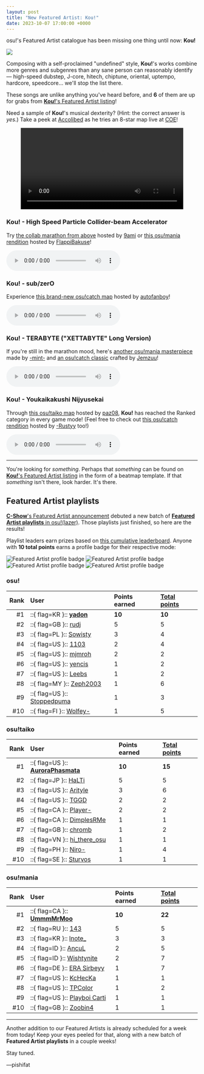 ```yaml
---
layout: post
title: "New Featured Artist: Kou!"
date: 2023-10-07 17:00:00 +0000
---
```


osu!'s Featured Artist catalogue has been missing one thing until now: **Kou!**

![](https://assets.ppy.sh/artists/383/header.jpg)

Composing with a self-proclaimed "undefined" style, **Kou!**'s works combine more genres and subgenres than any sane person can reasonably identify — high-speed dubstep, J-core, hitech, chiptune, oriental, uptempo, hardcore, speedcore... we'll stop the list there.

These songs are unlike anything you've heard before, and **6** of them are up for grabs from [**Kou!**'s Featured Artist listing](https://osu.ppy.sh/beatmaps/artists/383)!

Need a sample of **Kou!**'s musical dexterity? (Hint: the correct answer is *yes*.) Take a peek at [Accolibed](https://osu.ppy.sh/users/9269034) as he tries an 8-star map live at [COE](/wiki/Community/cavoe's_osu!_event/2023)!

<div align="center">
    <video width="85%" controls>
        <source src="https://assets.ppy.sh/artists/383/release_showcase.mp4" type="video/mp4" preload="none">
    </video>
</div>

### Kou! - High Speed Particle Collider-beam Accelerator

Try [the collab marathon from above](https://osu.ppy.sh/beatmapsets/1948258) hosted by [9ami](https://osu.ppy.sh/users/1499997) or [this osu!mania rendition](https://osu.ppy.sh/beatmapsets/1913683) hosted by [FlappiBakuse](https://osu.ppy.sh/users/11724295)!

<audio controls>
    <source src="https://assets.ppy.sh/artists/383/Songs/Kou!%20-%20High%20Speed%20Particle%20Collider-beam%20Accelerator.mp3">
</audio>

### Kou! - sub/zerO

Experience [this brand-new osu!catch map](https://osu.ppy.sh/beatmapsets/2069616) hosted by [autofanboy](https://osu.ppy.sh/users/636114)!

<audio controls>
    <source src="https://assets.ppy.sh/artists/383/Songs/Kou!%20-%20subzerO.mp3">
</audio>

### Kou! - TERABYTE ("XETTABYTE" Long Version)

If you're still in the marathon mood, here's [another osu!mania masterpiece](https://osu.ppy.sh/beatmapsets/1939285) made by [-mint-](https://osu.ppy.sh/users/8976576) and [an osu!catch classic](https://osu.ppy.sh/beatmapsets/1729729) crafted by [Jemzuu](https://osu.ppy.sh/users/7890134)!

<audio controls>
    <source src="https://assets.ppy.sh/artists/383/Songs/Kou!%20-%20TERABYTE%20(XETTABYTE%20Long%20Version).mp3">
</audio>

### Kou! - Youkaikakushi Nijyusekai

Through [this osu!taiko map](https://osu.ppy.sh/beatmapsets/1699711) hosted by [paz08](https://osu.ppy.sh/users/9964420), **Kou!** has reached the Ranked category in every game mode! (Feel free to check out [this osu!catch rendition](https://osu.ppy.sh/beatmapsets/2023486) hosted by [-Rustyy](https://osu.ppy.sh/users/16355636) too!)

<audio controls>
    <source src="https://assets.ppy.sh/artists/383/Songs/Kou!%20-%20Youkaikakushi%20Nijyusekai.mp3">
</audio>

---

You're looking for *something*. Perhaps that *something* can be found on [**Kou!**'s Featured Artist listing](https://osu.ppy.sh/beatmaps/artists/383) in the form of a beatmap template. If that *something* isn't there, look harder. It's there.

## Featured Artist playlists

[**C-Show**'s Featured Artist announcement](https://osu.ppy.sh/home/news/2023-09-02-new-featured-artist-c-show#featured-artist-playlists) debuted a new batch of [**Featured Artist playlists** in osu!(lazer)](/wiki/People/Featured_Artists/Featured_Artist_playlists). Those playlists just finished, so here are the results!

Playlist leaders earn prizes based on [this cumulative leaderboard](/wiki/People/Featured_Artists/Featured_Artist_playlists#cumulative-leaderboard). Anyone with **10 total points** earns a profile badge for their respective mode:

![Featured Artist profile badge](https://assets.ppy.sh/profile-badges/fa-playlists/fapl-osu!.png) ![Featured Artist profile badge](https://assets.ppy.sh/profile-badges/fa-playlists/fapl-osu!taiko.png) ![Featured Artist profile badge](https://assets.ppy.sh/profile-badges/fa-playlists/fapl-osu!catch.png) ![Featured Artist profile badge](https://assets.ppy.sh/profile-badges/fa-playlists/fapl-osu!mania.png)

### osu!

| Rank | User | Points earned | [Total points](/wiki/People/Featured_Artists/Featured_Artist_playlists#cumulative-leaderboard) |
| --: | :-- | :-- | :-- |
| #1 | ::{ flag=KR }:: **[yadon](https://osu.ppy.sh/users/6922333)** | **10** | **10** |
| #2 | ::{ flag=GB }:: [rudj](https://osu.ppy.sh/users/11592896) | 5 | 5 |
| #3 | ::{ flag=PL }:: [Sowisty](https://osu.ppy.sh/users/6808620) | 3 | 4 |
| #4 | ::{ flag=US }:: [1103](https://osu.ppy.sh/users/7306698) | 2 | 4 |
| #5 | ::{ flag=US }:: [mjmroh](https://osu.ppy.sh/users/25479104) | 2 | 2 |
| #6 | ::{ flag=US }:: [yencis](https://osu.ppy.sh/users/10852203) | 1 | 2 |
| #7 | ::{ flag=US }:: [Leebs](https://osu.ppy.sh/users/7636779) | 1 | 2 |
| #8 | ::{ flag=MY }:: [Zeph2003](https://osu.ppy.sh/users/10343292) | 1 | 6 |
| #9 | ::{ flag=US }:: [Stoppedpuma](https://osu.ppy.sh/users/12654568) | 1 | 3 |
| #10 | ::{ flag=FI }:: [Wolfey-](https://osu.ppy.sh/users/10504284) | 1 | 5 |

### osu!taiko

| Rank | User | Points earned | [Total points](/wiki/People/Featured_Artists/Featured_Artist_playlists#cumulative-leaderboard) |
| --: | :-- | :-- | :-- |
| #1 | ::{ flag=US }:: **[AuroraPhasmata](https://osu.ppy.sh/users/13664116)** | **10** | **15** |
| #2 | ::{ flag=JP }:: [HaLTi](https://osu.ppy.sh/users/16650552) | 5 | 5 |
| #3 | ::{ flag=US }:: [Arityle](https://osu.ppy.sh/users/18397349) | 3 | 6 |
| #4 | ::{ flag=US }:: [TGGD](https://osu.ppy.sh/users/27486456) | 2 | 2 |
| #5 | ::{ flag=CA }:: [Player-](https://osu.ppy.sh/users/3724819) | 2 | 2 |
| #6 | ::{ flag=CA }:: [DimplesRMe](https://osu.ppy.sh/users/13348268) | 1 | 1 |
| #7 | ::{ flag=GB }:: [chromb](https://osu.ppy.sh/users/10238680) | 1 | 2 |
| #8 | ::{ flag=VN }:: [hi_there_osu](https://osu.ppy.sh/users/22698999) | 1 | 1 |
| #9 | ::{ flag=PH }:: [Niro-](https://osu.ppy.sh/users/6443899) | 1 | 4 |
| #10 | ::{ flag=SE }:: [Sturvos](https://osu.ppy.sh/users/7050679) | 1 | 1 |

### osu!mania

| Rank | User | Points earned | [Total points](/wiki/People/Featured_Artists/Featured_Artist_playlists#cumulative-leaderboard) |
| --: | :-- | :-- | :-- |
| #1 | ::{ flag=CA }:: **[UmmmMrMoo](https://osu.ppy.sh/users/15314355)** | **10** | **22** |
| #2 | ::{ flag=RU }:: [143](https://osu.ppy.sh/users/16762570) | 5 | 5 |
| #3 | ::{ flag=KR }:: [lnote_](https://osu.ppy.sh/users/14631339) | 3 | 3 |
| #4 | ::{ flag=ID }:: [AncuL](https://osu.ppy.sh/users/2449200) | 2 | 5 |
| #5 | ::{ flag=ID }:: [Wishtynite](https://osu.ppy.sh/users/14217379) | 2 | 7 |
| #6 | ::{ flag=DE }:: [ERA Sirbeyy](https://osu.ppy.sh/users/12917829) | 1 | 7 |
| #7 | ::{ flag=US }:: [KcHecKa](https://osu.ppy.sh/users/4584427) | 1 | 1 |
| #8 | ::{ flag=US }:: [TPColor](https://osu.ppy.sh/users/19102458) | 1 | 2 |
| #9 | ::{ flag=US }:: [Playboi Carti](https://osu.ppy.sh/users/4833676) | 1 | 1 |
| #10 | ::{ flag=GB }:: [Zoobin4](https://osu.ppy.sh/users/10055204) | 1 | 1 |

---

Another addition to our Featured Artists is already scheduled for a week from today! Keep your eyes peeled for that, along with a new batch of **Featured Artist playlists** in a couple weeks!

Stay tuned.

—pishifat
